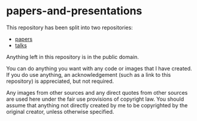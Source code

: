 # papers-and-presentations

This repository has been split into two repositories:

-   [papers][sim3]
-   [talks][sim4]

[sim3]: https://github.com/pmean/papers
[sim4]: https://github.com/pmean/talks

Anything left in this repository is in the public domain.

You can do anything you want with any code or images that I
have created. If you do use anything, an acknowledgement
(such as a link to this repository) is appreciated, but
not required.

Any images from other sources and any direct
quotes from other sources are used here under the fair
use provisions of copyright law. You should assume that
anything not directly created by me to be copyrighted by the 
original creator, unless otherwise specified.

